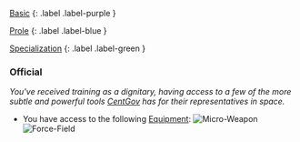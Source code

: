 
[Basic](Game/Basic-List)
{: .label .label-purple }

[Prole](Game/Prole)
{: .label .label-blue }

[Specialization](Game/Specialization-List)
{: .label .label-green }
### Official
*You've received training as a dignitary, having access to a few of the more subtle and powerful tools [CentGov](Game/Terms-And-Jargon#CentGov) has for their representatives in space.*
* You have access to the following [Equipment](Core/Equipment):
![Micro-Weapon](Game/Blocks/Micro-Weapon)
![Force-Field](Game/Blocks/Force-Field)